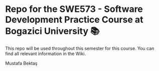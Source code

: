 # Repo for the SWE573 - Software Development Practice Course at Bogazici University 📚

This repo will be used throughout this semester for this course. You can find all relevant information in the Wiki.

Mustafa Bektaş
